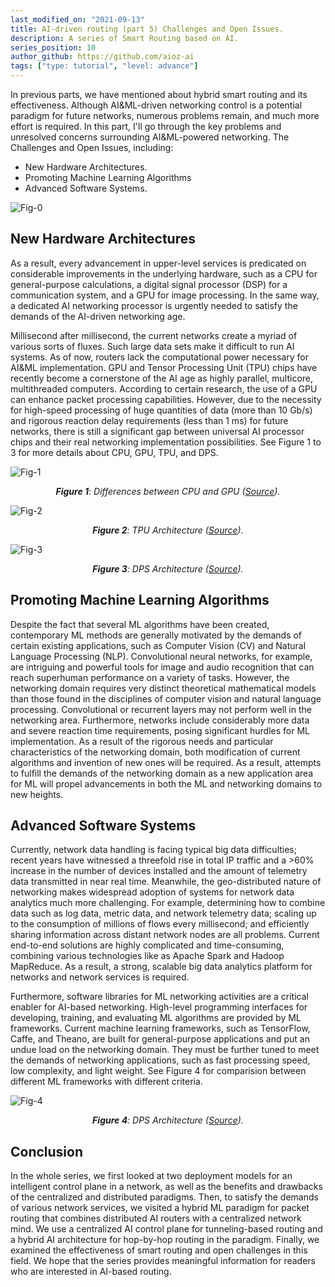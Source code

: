 ```yaml
---
last_modified_on: "2021-09-13"
title: AI-driven routing (part 5) Challenges and Open Issues.
description: A series of Smart Routing based on AI.
series_position: 10
author_github: https://github.com/aioz-ai
tags: ["type: tutorial", "level: advance"]
---
```


In previous parts, we have mentioned about hybrid smart routing and its effectiveness. Although AI&ML-driven networking control is a potential paradigm for future networks, numerous problems remain, and much more effort is required. In this part, I'll go through the key problems and unresolved concerns surrounding AI&ML-powered networking. The Challenges and Open Issues, including:
- New Hardware Architectures.
- Promoting Machine Learning Algorithms
- Advanced Software Systems.

![Fig-0](https://vision.aioz.io/f/ce0c34940f144eda900c/?dl=1)

## New Hardware Architectures

As a result, every advancement in upper-level services is predicated on considerable improvements in the underlying hardware, such as a CPU for general-purpose calculations, a digital signal processor (DSP) for a communication system, and a GPU for image processing. In the same way, a dedicated AI networking processor is urgently needed to satisfy the demands of the AI-driven networking age.

Millisecond after millisecond, the current networks create a myriad of various sorts of fluxes. Such large data sets make it difficult to run AI systems. As of now, routers lack the computational power necessary for AI&ML implementation. GPU and Tensor Processing Unit (TPU) chips have recently become a cornerstone of the AI age as highly parallel, multicore, multithreaded computers. According to certain research, the use of a GPU can enhance packet processing capabilities. However, due to the necessity for high-speed processing of huge quantities of data (more than 10 Gb/s) and rigorous reaction delay requirements (less than 1 ms) for future networks, there is still a significant gap between universal AI processor chips and their real networking implementation possibilities. See Figure 1 to 3 for more details about CPU, GPU, TPU, and DPS.

![Fig-1](https://assets-global.website-files.com/5debb9b4f88fbc3f702d579e/5e08f35d7436081481e15d61_e7b08ad97410491586d63028740b90c1.png)
*<center>**Figure 1**: Differences between CPU and GPU ([Source](https://www.google.com/url?sa=i&url=https%3A%2F%2Fwww.omnisci.com%2Ftechnical-glossary%2Fcpu-vs-gpu&psig=AOvVaw0K04qVJ7Gj01MRjwjCn58E&ust=1631062359202000&source=images&cd=vfe&ved=0CAsQjRxqFwoTCJizyvXS6_ICFQAAAAAdAAAAABAJ)).</center>*

![Fig-2](https://devopedia.org/images/article/12/5335.1531331342.png)
*<center>**Figure 2**: TPU Architecture ([Source](https://www.google.com/url?sa=i&url=https%3A%2F%2Fdevopedia.org%2Ftensor-processing-unit&psig=AOvVaw1mc1lgF1FKL5s2HJZtw62f&ust=1631062525021000&source=images&cd=vfe&ved=0CAsQjRxqFwoTCMCO3-nT6_ICFQAAAAAdAAAAABAD)).</center>*

![Fig-3](https://www.researchgate.net/profile/J-Simoes-2/publication/3846855/figure/fig2/AS:668965827272714@1536505290541/Overall-architecture-of-the-Digital-Signal-Processor.png)
*<center>**Figure 3**: DPS Architecture ([Source](https://www.google.com/url?sa=i&url=https%3A%2F%2Fwww.researchgate.net%2Ffigure%2FOverall-architecture-of-the-Digital-Signal-Processor_fig2_3846855&psig=AOvVaw3Iq64SsS2FanRZ3wQZ5tud&ust=1631062469026000&source=images&cd=vfe&ved=0CAsQjRxqFwoTCMDY45fU6_ICFQAAAAAdAAAAABAD)).</center>*

## Promoting Machine Learning Algorithms

Despite the fact that several ML algorithms have been created, contemporary ML methods are generally motivated by the demands of certain existing applications, such as Computer Vision (CV) and Natural Language Processing (NLP). Convolutional neural networks, for example, are intriguing and powerful tools for image and audio recognition that can reach superhuman performance on a variety of tasks. However, the networking domain requires very distinct theoretical mathematical models than those found in the disciplines of computer vision and natural language processing. Convolutional or recurrent layers may not perform well in the networking area. Furthermore, networks include considerably more data and severe reaction time requirements, posing significant hurdles for ML implementation. As a result of the rigorous needs and particular characteristics of the networking domain, both modification of current algorithms and invention of new ones will be required. As a result, attempts to fulfill the demands of the networking domain as a new application area for ML will propel advancements in both the ML and networking domains to new heights.

## Advanced Software Systems
Currently, network data handling is facing typical big data difficulties; recent years have witnessed a threefold rise in total IP traffic and a >60% increase in the number of devices installed and the amount of telemetry data transmitted in near real time. Meanwhile, the geo-distributed nature of networking makes widespread adoption of systems for network data analytics much more challenging. For example, determining how to combine data such as log data, metric data, and network telemetry data; scaling up to the consumption of millions of flows every millisecond; and efficiently sharing information across distant network nodes are all problems. Current end-to-end solutions are highly complicated and time-consuming, combining various technologies like as Apache Spark and Hadoop MapReduce.
As a result, a strong, scalable big data analytics platform for networks and network services is required.

Furthermore, software libraries for ML networking activities are a critical enabler for AI-based networking. High-level programming interfaces for developing, training, and evaluating ML algorithms are provided by ML frameworks. Current machine learning frameworks, such as TensorFlow, Caffe, and Theano, are built for general-purpose applications and put an undue load on the networking domain. They must be further tuned to meet the demands of networking applications, such as fast processing speed, low complexity, and light weight. See Figure 4 for comparision between different ML frameworks with different criteria.

![Fig-4](https://i.morioh.com/7685e2cbe3.png)
*<center>**Figure 4**: DPS Architecture ([Source](https://www.google.com/url?sa=i&url=https%3A%2F%2Fmorioh.com%2Fp%2Fa80813c4a01c&psig=AOvVaw2WZOYovgxo1jpSSnPIohw-&ust=1631063392454000&source=images&cd=vfe&ved=0CAsQjRxqFwoTCOCgjeHW6_ICFQAAAAAdAAAAABAp)).</center>*

## Conclusion
In the whole series, we first looked at two deployment models for an intelligent control plane in a network, as well as the benefits and drawbacks of the centralized and distributed paradigms. Then, to satisfy the demands of various network services, we visited a hybrid ML paradigm for packet routing that combines distributed AI routers with a centralized network mind. We use a centralized AI control plane for tunneling-based routing and a hybrid AI architecture for hop-by-hop routing in the paradigm. Finally, we examined the effectiveness of smart routing and open challenges in this field. We hope that the series provides meaningful information for readers who are interested in AI-based routing.
